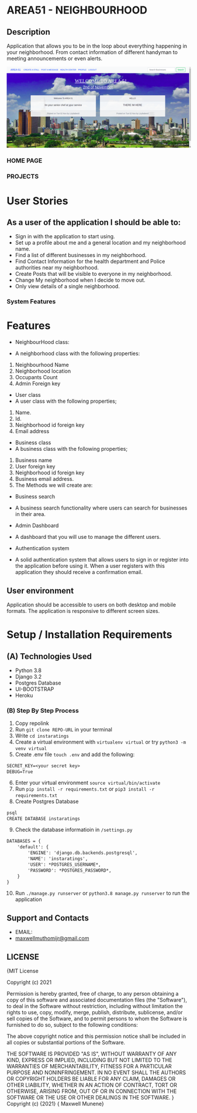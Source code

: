 # AREA51 - NEIGHBOURHOOD

## Description
 Application that allows you to be in the loop about everything happening in your neighborhood. From contact information of different handyman to meeting announcements or even alerts.


![HOME PAGE](screenshots/home.png)

### HOME PAGE

### PROJECTS 

# User Stories


## As a user of the application I should be able to:

* Sign in with the application to start using.
* Set up a profile about me and a general location and my neighborhood name.
* Find a list of different businesses in my neighborhood.
* Find Contact Information for the health department and Police authorities near my neighborhood.
* Create Posts that will be visible to everyone in my neighborhood.
* Change My neighborhood when I decide to move out.
* Only view details of a single neighborhood.

### System Features
# Features 
* NeighbourHood class:

* A neighborhood class with the following properties:

1. Neighbourhood Name
2. Neighborhood location
3. Occupants Count
4. Admin Foreign key


* User class
* A user class with the following properties;

1. Name.
2. Id.
3. Neighborhood id foreign key
4. Email address

* Business class
* A business class with the following properties;

1. Business name
2. User foreign key
3. Neighborhood id foreign key
4. Business email address.
5. The Methods we will create are:


* Business search
* A business search functionality where users can search for businesses in their area.

* Admin Dashboard
* A dashboard that you will use to manage the different users.

* Authentication system
* A solid authentication system that allows users to sign in or register into the application before using it. When a user registers with this application they should receive a confirmation email.

## User environment

Application should be accessible to users on both desktop and mobile formats. The application is responsive to different screen sizes.

# Setup / Installation Requirements

## (A) Technologies Used
- Python 3.8
- Django 3.2
- Postgres Database
- UI-BOOTSTRAP
- Heroku

### (B) Step By Step Process

1. Copy repolink
2. Run `git clone REPO-URL` in your terminal
3. Write `cd instaratings`
4. Create a virtual environment with `virtualenv virtual` or try `python3 -m venv virtual`
5. Create .env file `touch .env` and add the following:
```
SECRET_KEY=<your secret key>
DEBUG=True
```
6. Enter your virtual environment `source virtual/bin/activate`
7. Run `pip install -r requirements.txt` or `pip3 install -r requirements.txt`
8. Create Postgres Database

```
psql
CREATE DATABASE instaratings
```
9. Check the database informatioin in `/settings.py`
```
DATABASES = {
    'default': {
        'ENGINE': 'django.db.backends.postgresql',
        'NAME': 'instaratings',
        'USER': *POSTGRES_USERNAME*,
        'PASSWORD': *POSTGRES_PASSWORD*,
    }
}
```
10. Run `./manage.py runserver` or `python3.8 manage.py runserver` to run the application

## Support and Contacts
* EMAIL:
 * maxwellmuthomijr@gmail.com

## LICENSE

{MIT License

Copyright (c) 2021

Permission is hereby granted, free of charge, to any person obtaining a copy of this software and associated documentation files (the "Software"), to deal in the Software without restriction, including without limitation the rights to use, copy, modify, merge, publish, distribute, sublicense, and/or sell copies of the Software, and to permit persons to whom the Software is furnished to do so, subject to the following conditions:

The above copyright notice and this permission notice shall be included in all copies or substantial portions of the Software.

THE SOFTWARE IS PROVIDED "AS IS", WITHOUT WARRANTY OF ANY KIND, EXPRESS OR IMPLIED, INCLUDING BUT NOT LIMITED TO THE WARRANTIES OF MERCHANTABILITY, FITNESS FOR A PARTICULAR PURPOSE AND NONINFRINGEMENT. IN NO EVENT SHALL THE AUTHORS OR COPYRIGHT HOLDERS BE LIABLE FOR ANY CLAIM, DAMAGES OR OTHER LIABILITY, WHETHER IN AN ACTION OF CONTRACT, TORT OR OTHERWISE, ARISING FROM, OUT OF OR IN CONNECTION WITH THE SOFTWARE OR THE USE OR OTHER DEALINGS IN THE SOFTWARE. } Copyright (c) {2021} 
{ Maxwell Munene}
